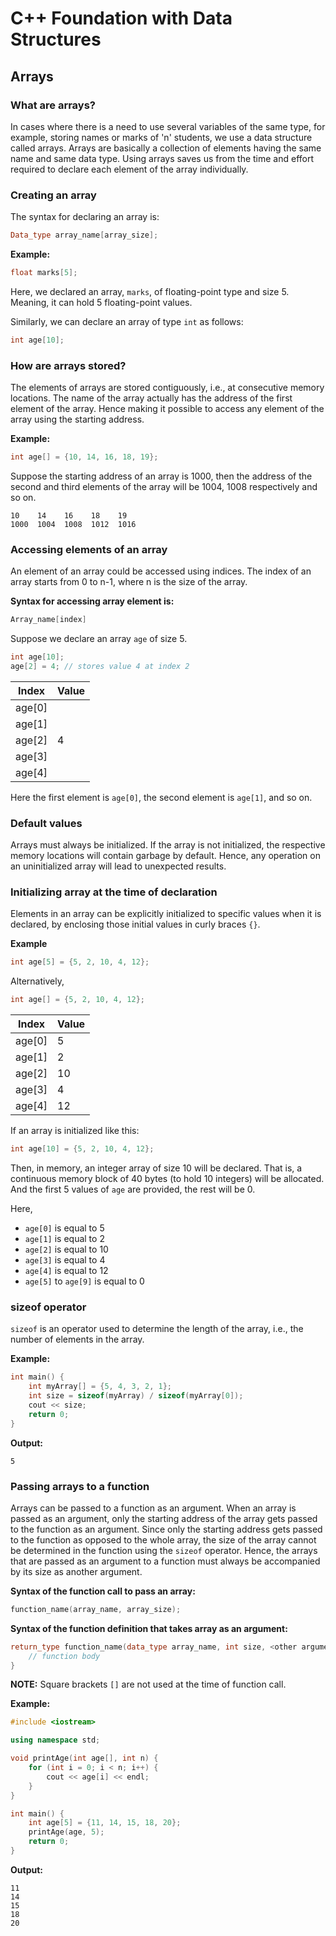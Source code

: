 # C++ Foundation with Data Structures

## Arrays

### What are arrays?

In cases where there is a need to use several variables of the same type, for example, storing names or marks of 'n' students, we use a data structure called arrays. Arrays are basically a collection of elements having the same name and same data type. Using arrays saves us from the time and effort required to declare each element of the array individually.

### Creating an array

The syntax for declaring an array is:

```cpp
Data_type array_name[array_size];
```

**Example:**

```cpp
float marks[5];
```

Here, we declared an array, `marks`, of floating-point type and size 5. Meaning, it can hold 5 floating-point values.

Similarly, we can declare an array of type `int` as follows:

```cpp
int age[10];
```

### How are arrays stored?

The elements of arrays are stored contiguously, i.e., at consecutive memory locations. The name of the array actually has the address of the first element of the array. Hence making it possible to access any element of the array using the starting address.

**Example:**

```cpp
int age[] = {10, 14, 16, 18, 19};
```

Suppose the starting address of an array is 1000, then the address of the second and third elements of the array will be 1004, 1008 respectively and so on.

```
10    14    16    18    19
1000  1004  1008  1012  1016
```

### Accessing elements of an array

An element of an array could be accessed using indices. The index of an array starts from 0 to n-1, where n is the size of the array.

**Syntax for accessing array element is:**

```cpp
Array_name[index]
```

Suppose we declare an array `age` of size 5.

```cpp
int age[10];
age[2] = 4; // stores value 4 at index 2
```

| Index | Value |
|-------|-------|
| age[0]|       |
| age[1]|       |
| age[2]|   4   |
| age[3]|       |
| age[4]|       |

Here the first element is `age[0]`, the second element is `age[1]`, and so on.

### Default values

Arrays must always be initialized. If the array is not initialized, the respective memory locations will contain garbage by default. Hence, any operation on an uninitialized array will lead to unexpected results.

### Initializing array at the time of declaration

Elements in an array can be explicitly initialized to specific values when it is declared, by enclosing those initial values in curly braces `{}`.

**Example**

```cpp
int age[5] = {5, 2, 10, 4, 12};
```

Alternatively,

```cpp
int age[] = {5, 2, 10, 4, 12};
```

| Index | Value |
|-------|-------|
| age[0]|   5   |
| age[1]|   2   |
| age[2]|  10   |
| age[3]|   4   |
| age[4]|  12   |

If an array is initialized like this:

```cpp
int age[10] = {5, 2, 10, 4, 12};
```

Then, in memory, an integer array of size 10 will be declared. That is, a continuous memory block of 40 bytes (to hold 10 integers) will be allocated. And the first 5 values of `age` are provided, the rest will be 0.

Here,

- `age[0]` is equal to 5
- `age[1]` is equal to 2
- `age[2]` is equal to 10
- `age[3]` is equal to 4
- `age[4]` is equal to 12
- `age[5]` to `age[9]` is equal to 0

### sizeof operator

`sizeof` is an operator used to determine the length of the array, i.e., the number of elements in the array.

**Example:**

```cpp
int main() {
    int myArray[] = {5, 4, 3, 2, 1};
    int size = sizeof(myArray) / sizeof(myArray[0]);
    cout << size;
    return 0;
}
```

**Output:**

```
5
```

### Passing arrays to a function

Arrays can be passed to a function as an argument. When an array is passed as an argument, only the starting address of the array gets passed to the function as an argument. Since only the starting address gets passed to the function as opposed to the whole array, the size of the array cannot be determined in the function using the `sizeof` operator. Hence, the arrays that are passed as an argument to a function must always be accompanied by its size as another argument.

**Syntax of the function call to pass an array:**

```cpp
function_name(array_name, array_size);
```

**Syntax of the function definition that takes array as an argument:**

```cpp
return_type function_name(data_type array_name, int size, <other arguments>) {
    // function body
}
```

**NOTE:** Square brackets `[]` are not used at the time of function call.

**Example:**

```cpp
#include <iostream>

using namespace std;

void printAge(int age[], int n) {
    for (int i = 0; i < n; i++) {
        cout << age[i] << endl;
    }
}

int main() {
    int age[5] = {11, 14, 15, 18, 20};
    printAge(age, 5);
    return 0;
}
```

**Output:**

```
11
14
15
18
20
```
